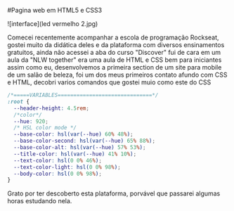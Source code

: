 #Pagina web em HTML5 e CSS3

![interface](led vermelho 2.jpg)

Comecei recentemente acompanhar a escola de programação Rockseat, gostei muito da didática deles e da plataforma com diversos ensinamentos gratuitos, ainda não acessei a aba do curso "Discover" fui de cara em um aula da "NLW together" era uma aula de HTML e CSS bem para iniciantes assim como eu, desenvolvemos a primeira section de um site para mobile de um salão de beleza, foi um dos meus primeiros contato afundo com CSS e HTML, decobri varios comandos que gostei muio como este do CSS

```css
/*=====VARIABLES==============================*/
:root {
  --header-height: 4.5rem;
  /*color*/
  --hue: 920;
  /* HSL color mode */
  --base-color: hsl(var(--hue) 60% 48%);
  --base-color-second: hsl(var(--hue) 65% 88%);
  --base-color-alt: hsl(var(--hue) 57% 53%);
  --title-color: hsl(var(--hue) 41% 10%);
  --text-color: hsl(0 0% 46%);
  --text-color-light: hsl(0 0% 98%);
  --body-color: hsl(0 0% 98%);
}
```

Grato por ter descoberto esta plataforma, porvável que passarei algumas horas estudando nela.
